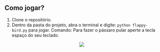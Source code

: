 ## Como jogar?
1. Clone o repositório.
2. Dentro da pasta do projeto, abra o terminal e digite: `python flappy-bird.py` para jogar.
Comando: Para fazer o pássaro pular aperte a tecla espaço do seu teclado.

<p align="center">
<img src="![th](https://user-images.githubusercontent.com/72028645/216679842-b38f31f2-52cf-4a2a-9c45-fd2162ccfc67.jpg)
" /></p>


